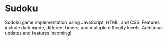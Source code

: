 # Sudoku
Sudoku game implementation using JavaScript, HTML, and CSS. Features include dark mode, different timers, and multiple difficulty levels. Additional updates and features incoming!
